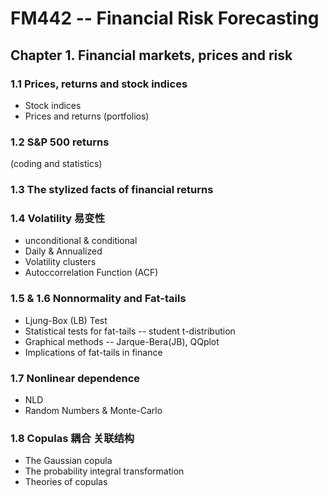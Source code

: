 # FM442 -- Financial Risk Forecasting 

## Chapter 1. Financial markets, prices and risk

### 1.1 Prices, returns and stock indices  
* Stock indices   
* Prices and returns (portfolios)

### 1.2 S&P 500 returns 
(coding and statistics)

### 1.3 The stylized facts of financial returns 

### 1.4 Volatility 易变性
* unconditional & conditional   
* Daily & Annualized 
* Volatility clusters    
* Autoccorrelation Function (ACF)

### 1.5 & 1.6 Nonnormality and Fat-tails 
* Ljung-Box (LB) Test 
* Statistical tests for fat-tails -- student t-distribution
* Graphical methods -- Jarque-Bera(JB), QQplot 
* Implications of fat-tails in finance 

### 1.7 Nonlinear dependence 
* NLD
* Random Numbers & Monte-Carlo 

### 1.8 Copulas 耦合 关联结构
* The Gaussian copula 
* The probability integral transformation 
* Theories of copulas





